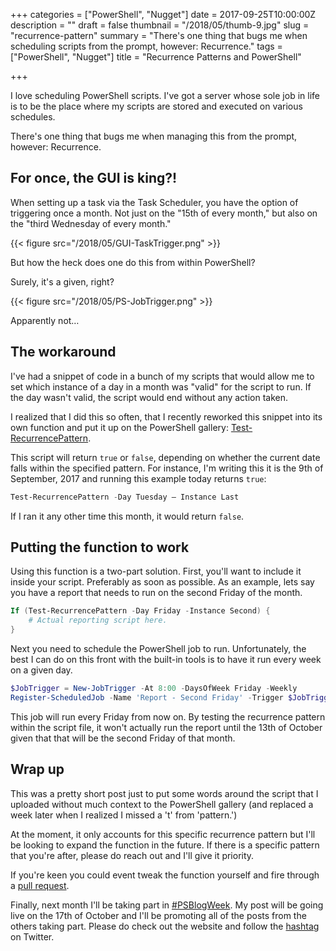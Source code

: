 +++
categories = ["PowerShell", "Nugget"]
date = 2017-09-25T10:00:00Z
description = ""
draft = false
thumbnail = "/2018/05/thumb-9.jpg"
slug = "recurrence-pattern"
summary = "There's one thing that bugs me when scheduling scripts from the prompt, however: Recurrence."
tags = ["PowerShell", "Nugget"]
title = "Recurrence Patterns and PowerShell"

+++


I love scheduling PowerShell scripts. I've got a server whose sole job in life is to be the place where my scripts are stored and executed on various schedules.

There's one thing that bugs me when managing this from the prompt, however: Recurrence.

## **For once, the GUI is king?!**

When setting up a task via the Task Scheduler, you have the option of triggering once a month. Not just on the "15th of every month," but also on the "third Wednesday of every month."

{{< figure src="/2018/05/GUI-TaskTrigger.png" >}}

But how the heck does one do this from within PowerShell?

Surely, it's a given, right?

{{< figure src="/2018/05/PS-JobTrigger.png" >}}

Apparently not…

## **The workaround**

I've had a snippet of code in a bunch of my scripts that would allow me to set which instance of a day in a month was "valid" for the script to run. If the day wasn't valid, the script would end without any action taken.

I realized that I did this so often, that I recently reworked this snippet into its own function and put it up on the PowerShell gallery: [Test-RecurrencePattern](https://www.powershellgallery.com/packages/Test-RecurrencePattern).

This script will return `true` or `false`, depending on whether the current date falls within the specified pattern. For instance, I'm writing this it is the 9th of September, 2017 and running this example today returns `true`:

```powershell
Test-RecurrencePattern -Day Tuesday – Instance Last

```

If I ran it any other time this month, it would return `false`.

## **Putting the function to work**

Using this function is a two-part solution. First, you'll want to include it inside your script. Preferably as soon as possible. As an example, lets say you have a report that needs to run on the second Friday of the month.

```powershell
If (Test-RecurrencePattern -Day Friday -Instance Second) {
    # Actual reporting script here.
}

```

Next you need to schedule the PowerShell job to run. Unfortunately, the best I can do on this front with the built-in tools is to have it run every week on a given day.

```powershell
$JobTrigger = New-JobTrigger -At 8:00 -DaysOfWeek Friday -Weekly
Register-ScheduledJob -Name 'Report - Second Friday' -Trigger $JobTrigger -FilePath C:\\path\\to\\report.ps1

```

This job will run every Friday from now on. By testing the recurrence pattern within the script file, it won't actually run the report until the 13th of October given that that will be the second Friday of that month.

## **Wrap up**

This was a pretty short post just to put some words around the script that I uploaded without much context to the PowerShell gallery (and replaced a week later when I realized I missed a 't' from 'pattern.')

At the moment, it only accounts for this specific recurrence pattern but I'll be looking to expand the function in the future. If there is a specific pattern that you're after, please do reach out and I'll give it priority.

If you're keen you could event tweak the function yourself and fire through a [pull request](https://github.com/Windos/powershell-depot/blob/master/GalleryScripts/Test-RecurrencePattern.ps1).

Finally, next month I'll be taking part in [#PSBlogWeek](http://psblogweek.com/). My post will be going live on the 17th of October and I'll be promoting all of the posts from the others taking part. Please do check out the website and follow the [hashtag](https://twitter.com/search?q=%23PSBlogWeek&src=typd) on Twitter.

